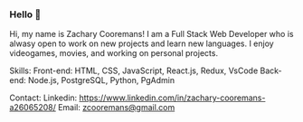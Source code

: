 ### Hello 👋
Hi, my name is Zachary Cooremans! I am a Full Stack Web Developer who is alwasy open to work on new projects and learn new languages. I enjoy videogames, movies, and working on personal projects.

Skills:
Front-end: HTML, CSS, JavaScript, React.js, Redux, VsCode
Back-end: Node.js, PostgreSQL, Python, PgAdmin

Contact:
Linkedin: https://www.linkedin.com/in/zachary-cooremans-a26065208/
Email: zcooremans@gmail.com
